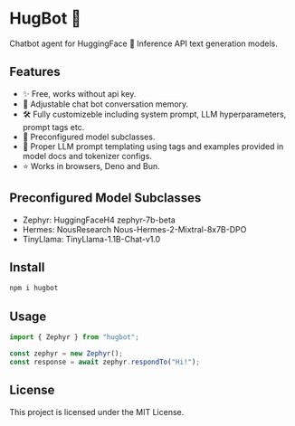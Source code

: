 # HugBot 🤖

Chatbot agent for HuggingFace 🤗 Inference API text generation models.

## Features

- ✨ Free, works without api key.
- 💬 Adjustable chat bot conversation memory.
- 🛠️ Fully customizeble including system prompt, LLM hyperparameters, prompt tags etc.
- 🤖 Preconfigured model subclasses.
- 🧩 Proper LLM prompt templating using tags and examples provided in model docs and tokenizer configs.
- ⭐️ Works in browsers, Deno and Bun.

## Preconfigured Model Subclasses

- Zephyr: HuggingFaceH4 zephyr-7b-beta
- Hermes: NousResearch Nous-Hermes-2-Mixtral-8x7B-DPO
- TinyLlama: TinyLlama-1.1B-Chat-v1.0

## Install

```sh
npm i hugbot
```

## Usage

```typescript
import { Zephyr } from "hugbot";

const zephyr = new Zephyr();
const response = await zephyr.respondTo("Hi!");
```

## License

This project is licensed under the MIT License.
